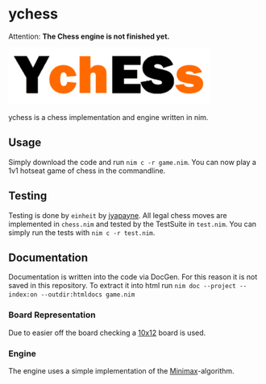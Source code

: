 # ychess

Attention: **The Chess engine is not finished yet.**

![ychess-logo](ychess.png)

ychess is a chess implementation and engine written in nim.

## Usage

Simply download the code and run `nim c -r game.nim`.
You can now play a 1v1 hotseat game of chess in the commandline.

## Testing

Testing is done by `einheit` by [jyapayne](https://github.com/jyapayne/einheit).
All legal chess moves are implemented in `chess.nim` and tested by the TestSuite
in `test.nim`.
You can simply run the tests with `nim c -r test.nim`.

## Documentation

Documentation is written into the code via DocGen.
For this reason it is not saved in this repository.
To extract it into html run `nim doc --project --index:on --outdir:htmldocs game.nim`

### Board Representation

Due to easier off the board checking a
[10x12](https://www.chessprogramming.org/10x12_Board) board is used.

### Engine

The engine uses a simple implementation of the
[Minimax](https://www.chessprogramming.org/Minimax)-algorithm.
